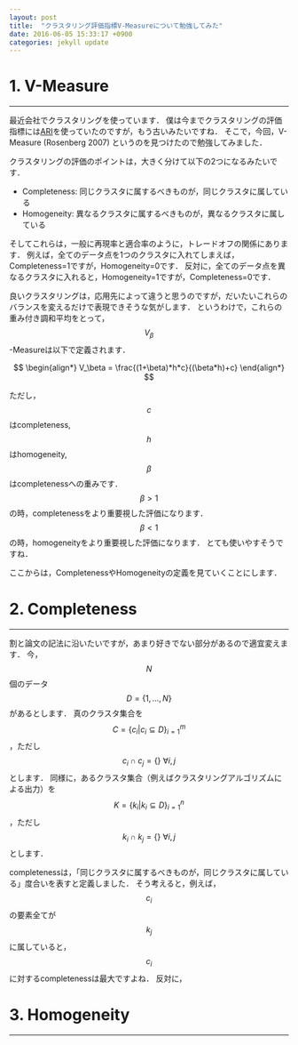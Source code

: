 ```yaml
---
layout: post
title:  "クラスタリング評価指標V-Measureについて勉強してみた"
date: 2016-06-05 15:33:17 +0900
categories: jekyll update
---
```


# 1. V-Measure
---

最近会社でクラスタリングを使っています．
僕は今までクラスタリングの評価指標には<a href="http://nktmemoja.github.io/jekyll/update/2016/05/24/ari.html" target="_blank">ARI</a>を使っていたのですが，もう古いみたいですね．
そこで，今回，V-Measure (Rosenberg 2007) というのを見つけたので勉強してみました．

クラスタリングの評価のポイントは，大きく分けて以下の2つになるみたいです．

- Completeness: 同じクラスタに属するべきものが，同じクラスタに属している
- Homogeneity: 異なるクラスタに属するべきものが，異なるクラスタに属している

そしてこれらは，一般に再現率と適合率のように，トレードオフの関係にあります．
例えば，全てのデータ点を1つのクラスタに入れてしまえば，Completeness=1ですが，Homogeneity=0です．
反対に，全てのデータ点を異なるクラスタに入れると，Homogeneity=1ですが，Completeness=0です．

良いクラスタリングは，応用先によって違うと思うのですが，だいたいこれらのバランスを変えるだけで表現できそうな気がします．
というわけで，これらの重み付き調和平均をとって，$$V_\beta$$-Measureは以下で定義されます．

$$
\begin{align*}
V_\beta = \frac{(1+\beta)*h*c}{(\beta*h)+c}
\end{align*}
$$

ただし，$$c$$はcompleteness, $$h$$はhomogeneity, $$\beta$$はcompletenessへの重みです．
$$\beta > 1$$の時，completenessをより重要視した評価になります．
$$\beta < 1$$の時，homogeneityをより重要視した評価になります．
とても使いやすそうですね．

ここからは，CompletenessやHomogeneityの定義を見ていくことにします．

# 2. Completeness
---
割と論文の記法に沿いたいですが，あまり好きでない部分があるので適宜変えます．
今，$$N$$個のデータ$$D=\{1, \ldots, N\}$$があるとします．
真のクラスタ集合を$$C=\{c_i|c_i \subseteq D\}_{i=1}^m$$，ただし$$c_i \cap c_j = \{\} \ \forall i,j$$とします．
同様に，あるクラスタ集合（例えばクラスタリングアルゴリズムによる出力）を$$K=\{k_i|k_i \subseteq D\}_{i=1}^n$$，ただし$$k_i \cap k_j = \{\} \ \forall i,j$$とします．

completenessは，「同じクラスタに属するべきものが，同じクラスタに属している」度合いを表すと定義しました．
そう考えると，例えば，$$c_i$$の要素全てが$$k_j$$に属していると，$$c_i$$に対するcompletenessは最大ですよね．
反対に，

# 3. Homogeneity
---
